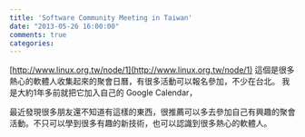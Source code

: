 ```yaml
---
title: 'Software Community Meeting in Taiwan'
date: "2013-05-26 16:00:00"
comments: true
categories: 
---
```



[http://www.linux.org.tw/node/1](http://www.linux.org.tw/node/1)
這個是很多熱心的軟體人收集起來的聚會日曆，有很多活動可以報名參加，不少在台北。
我是大約1年多前就把它加入自己的 Google Calendar，

最近發現很多朋友還不知道有這樣的東西，很推薦可以多去參加自己有興趣的聚會活動。不只可以學到很多有趣的新技術，也可以認識到很多熱心的軟體人。